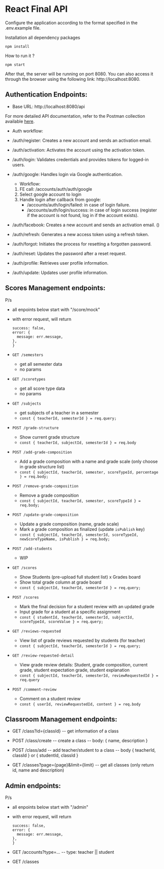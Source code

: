 # React Final API

Configure the application according to the format specified in the .env.example file.

Installation all dependency packages

```
npm install
```

How to run it ?

```
npm start
```

After that, the server will be running on port 8080. You can also access it through the browser using the following link: http://localhost:8080.

## Authentication Endpoints:

- Base URL: http://localhost:8080/api

For more detailed API documentation, refer to the Postman collection available [here](https://documenter.getpostman.com/view/24674805/2s9YeD8sif).

- Auth workflow:

- /auth/register: Creates a new account and sends an activation email.

- /auth/activation: Activates the account using the activation token.

- /auth/login: Validates credentials and provides tokens for logged-in users.

- /auth/google: Handles login via Google authentication.

  - Workflow:

  1. FE call: /accounts/auth/auth/google
  2. Select google account to login
  3. Handle login after callback from google:
     - /accounts/auth/login/failed: in case of login failure.
     - /accounts/auth/login/success: in case of login success (register if the account is not found, log in if the account exists).

- /auth/facebook: Creates a new account and sends an activation email. ()

- /auth/refresh: Generates a new access token using a refresh token.

- /auth/forgot: Initiates the process for resetting a forgotten password.

- /auth/reset: Updates the password after a reset request.

- /auth/profile: Retrieves user profile information.

- /auth/update: Updates user profile information.

## Scores Management endpoints:

P/s

- all enpoints below start with "/score/mock"
- with error request, will return

  ```{
  success: false,
  error: {
    message: err.message,
  },
  }
  ```

- `GET /semesters`
  - get all semester data
  - no params
- `GET /scoretypes`

  - get all score type data
  - no params

- `GET /subjects`

  - get subjects of a teacher in a semester
  - `const { teacherId, semesterId } = req.query;`

- `POST /grade-structure`

  - Show current grade structure
  - `const { teacherId, subjectId, semesterId } = req.body`

- `POST /add-grade-composition`

  - Add a grade composition with a name and grade scale (only choose in grade structure list)
  - `const { subjectId, teacherId, semester, scoreTypeId, percentage } = req.body;`

- `POST /remove-grade-composition`

  - Remove a grade composition
  - `const { subjectId, teacherId, semester, scoreTypeId } = req.body;`

- `POST /update-grade-composition`

  - Update a grade composition (name, grade scale)
  - Mark a grade composition as finalized (update `isPublish` key)
  - `const { subjectId, teacherId, semesterId, scoreTypeId, newScoreTypeName, isPublish } = req.body;`

- `POST /add-students`
  - WIP
- `GET /scores`

  - Show Students (pre-upload full student list) x Grades board
  - Show total grade column at grade board
  - `const { subjectId, teacherId, semesterId } = req.query;`

- `POST /scores`

  - Mark the final decision for a student review with an updated grade
  - Input grade for a student at a specific assignment
  - `const { studentId, teacherId, semesterId, subjectId, scoreTypeId, scoreValue } = req.query;`

- `GET /reviews-requested`

  - View list of grade reviews requested by students (for teacher)
  - `const { subjectId, teacherId, semesterId } = req.query;`

- `GET /review-requested-detail`

  - View grade review details: Student, grade composition, current grade, student expectation grade, student explanation
  - `const { subjectId, teacherId, semesterId, reviewRequestedId } = req.query`

- `POST /comment-review`
  - Comment on a student review
  - `const { userId, reviewRequestedId, content } = req.body`

## Classroom Management endpoints:

- GET /class?id={classId}
  -- get information of a class

- POST /class/create
  -- create a class
  -- body: { name, description }

- POST /class/add
  -- add teacher/student to a class
  -- body { teacherId, classId } or { studentId, classId }

- GET /classes?page={page}&limit={limit}
  -- get all classes (only return id, name and description)


## Admin endpoints:
P/s

- all enpoints below start with "/admin"
- with error request, will return

  ```{
  success: false,
  error: {
    message: err.message,
  },
  }
  ```

- GET /accounts?type=...
  -- type: teacher || student

- GET /classes